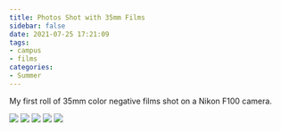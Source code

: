 ```yaml
---
title: Photos Shot with 35mm Films
sidebar: false
date: 2021-07-25 17:21:09
tags:
- campus
- films
categories:
- Summer
---
```


My first roll of 35mm color negative films shot on a Nikon F100 camera.

<!--more-->

<img style="background:none; border:none; box-shadow:none;" src="072201.jpg"/>

<img style="background:none; border:none; box-shadow:none;" src="072202.jpg"/>

<img style="background:none; border:none; box-shadow:none;" src="072203.jpg"/>

<img style="background:none; border:none; box-shadow:none;" src="072204.jpg"/>

<img style="background:none; border:none; box-shadow:none;" src="072205.jpg"/>

